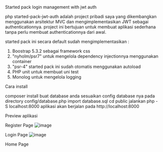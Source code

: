Started pack login management with jwt auth

php started-pack-jwt-auth adalah project pribadi saya yang dikembangkan menggunakan arsitektur MVC dan mengimplementasikan JWT sebagai authenticationnya.
project ini bertujuan untuk membuat aplikasi sederhana tanpa perlu membuat authenticationnya dari awal.

started pack ini secara default sudah mengimplementasikan :
 1. Boostrap 5.3.2 sebagai framework css
 2. "nyholm/psr7" untuk mengelola dependency injectionnya menggunakan container
 3. "psr-4" started pack ini sudah otomatis menggunakan autoload 
 4. PHP unit untuk membuat uni test
 5. Monolog untuk mengelola logging

Cara install 

composer install
buat database anda 
sesuaikan config database nya pada directory config/database.php
import database.sql
cd public 
jalankan php -S localhost:8000
aplikasi akan berjalan pada http://localhost:8000


Preview aplikasi

Register Page
![image](https://github.com/user-attachments/assets/742d46a3-96fd-4cf0-93d8-09e05df14806)

Login Page
![image](https://github.com/user-attachments/assets/e6170d3b-0910-4c5b-a532-e320693dc6b0)

Home Page

